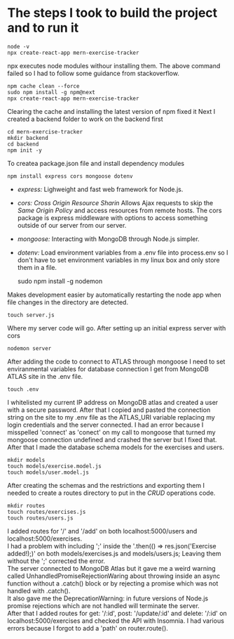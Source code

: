 # The steps I took to build the project and to run it

	node -v
	npx create-react-app mern-exercise-tracker

npx executes node modules withour installing them.
The above command failed so I had to follow some guidance from stackoverflow.

	npm cache clean --force
	sudo npm install -g npm@next
	npx create-react-app mern-exercise-tracker

Clearing the cache and installing the latest version of npm fixed it
Next I created a backend folder to work on the backend first

	cd mern-exercise-tracker
	mkdir backend
	cd backend
	npm init -y

To createa package.json file and install dependency modules

	npm install express cors mongoose dotenv

- *express:* Lighweight and fast web framework for Node.js.
- *cors:* *Cross Origin Resource Sharin* Allows Ajax requests to skip the *Same Origin Policy* and access resources from remote hosts. The cors package is express middleware with options to access something outside of our server from our server.
- *mongoose:* Interacting with MongoDB through Node.js simpler.
- *dotenv:* Load environment variables from a .env file into process.env so I don't have to set environment variables in my linux box and only store them in a file.

	sudo npm install -g nodemon

Makes development easier by automatically restarting the node app when file changes in the directory are detected.

	touch server.js

Where my server code will go.
After setting up an initial express server with cors

	nodemon server

After adding the code to connect to ATLAS through mongoose I need to set enviranmental variables for database connection I get from MongoDB ATLAS site in the .env file.

	touch .env

I whitelisted my current IP address on MongoDB atlas and created a user with a secure password. 
After that I copied and pasted the connection string on the site to my .env file as the ATLAS_URI variable replacing my login credentials and the server connected.
I had an error because I misspelled 'connect' as 'conect' on my call to mongoose that turned my mongoose connection undefined and crashed the server but I fixed that.
After that I made the database schema models for the exercises and users.

	mkdir models	
	touch models/exercise.model.js
	touch models/user.model.js

After creating the schemas and the restrictions and exporting them I needed to create a routes directory to put in the *CRUD* operations code.

	mkdir routes
	touch routes/exercises.js
	touch routes/users.js

I added routes for '/' and '/add' on both localhost:5000/users and localhost:5000/exercises.  
I had a problem with including ';' inside the '.then(() => res.json('Exercise added!);)' on both models/exercises.js and models/users.js; Leaving them without the ';' corrected the error.  
The server connected to MongoDB Atlas but it gave me a weird warning called UnhandledPromiseRejectionWaring about throwing inside an async function without a .catch() block or by rejecting a promise which was not handled with .catch().  
It also gave me the DeprecationWarning: in future versions of Node.js promise rejections which are not handled will terminate the server.  
After that I added routes for get: '/:id', post: '/update/:id' and delete: '/:id' on localhost:5000/exercises and checked the API with Insomnia. I had various errors because I forgot to add a 'path' on router.route().

